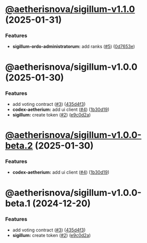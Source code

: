 # [@aetherisnova/sigillum-v1.1.0](https://github.com/aetheris-nova/regimen-contractus/compare/@aetherisnova/sigillum-v1.0.0...@aetherisnova/sigillum-v1.1.0) (2025-01-31)


### Features

* **sigillum-ordo-administratorum:** add ranks ([#5](https://github.com/aetheris-nova/regimen-contractus/issues/5)) ([0d7653e](https://github.com/aetheris-nova/regimen-contractus/commit/0d7653e167a93344285bd16fed3a7a2715a0548b))

# @aetherisnova/sigillum-v1.0.0 (2025-01-30)


### Features

* add voting contract ([#3](https://github.com/aetheris-nova/regimen-contractus/issues/3)) ([435d4f3](https://github.com/aetheris-nova/regimen-contractus/commit/435d4f3ce1fb51cb92f1bebda91386fd0ca1151c))
* **codex-aetherium:** add ui client ([#4](https://github.com/aetheris-nova/regimen-contractus/issues/4)) ([1b30d19](https://github.com/aetheris-nova/regimen-contractus/commit/1b30d1940baad1fb9d0d908cafad96c723af32f5))
* **sigillum:** create token ([#2](https://github.com/aetheris-nova/regimen-contractus/issues/2)) ([e9c0d2a](https://github.com/aetheris-nova/regimen-contractus/commit/e9c0d2a5284933e952561054b4c0498ee631d804))

# [@aetherisnova/sigillum-v1.0.0-beta.2](https://github.com/aetheris-nova/regimen-contractus/compare/@aetherisnova/sigillum-v1.0.0-beta.1...@aetherisnova/sigillum-v1.0.0-beta.2) (2025-01-30)


### Features

* **codex-aetherium:** add ui client ([#4](https://github.com/aetheris-nova/regimen-contractus/issues/4)) ([1b30d19](https://github.com/aetheris-nova/regimen-contractus/commit/1b30d1940baad1fb9d0d908cafad96c723af32f5))

# @aetherisnova/sigillum-v1.0.0-beta.1 (2024-12-20)


### Features

* add voting contract ([#3](https://github.com/aetheris-nova/regimen-contractus/issues/3)) ([435d4f3](https://github.com/aetheris-nova/regimen-contractus/commit/435d4f3ce1fb51cb92f1bebda91386fd0ca1151c))
* **sigillum:** create token ([#2](https://github.com/aetheris-nova/regimen-contractus/issues/2)) ([e9c0d2a](https://github.com/aetheris-nova/regimen-contractus/commit/e9c0d2a5284933e952561054b4c0498ee631d804))
